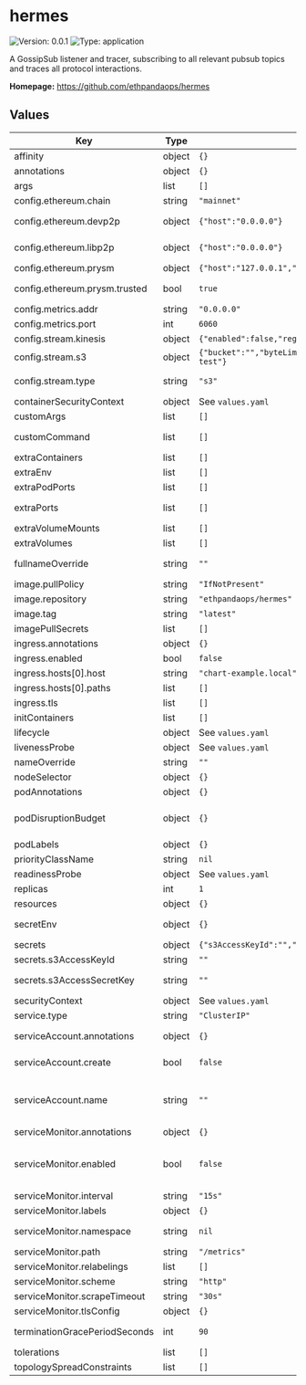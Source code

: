 
# hermes

![Version: 0.0.1](https://img.shields.io/badge/Version-0.0.1-informational?style=flat-square) ![Type: application](https://img.shields.io/badge/Type-application-informational?style=flat-square)

A GossipSub listener and tracer, subscribing to all relevant pubsub topics and traces all protocol interactions.

**Homepage:** <https://github.com/ethpandaops/hermes>

## Values

| Key | Type | Default | Description |
|-----|------|---------|-------------|
| affinity | object | `{}` | Affinity configuration for pods |
| annotations | object | `{}` | Annotations for the Deployment |
| args | list | `[]` | Command arguments |
| config.ethereum.chain | string | `"mainnet"` | Ethereum chain (mainnet, holesky, etc.) |
| config.ethereum.devp2p | object | `{"host":"0.0.0.0"}` | Which address devp2p (discv5) should bind to. |
| config.ethereum.libp2p | object | `{"host":"0.0.0.0"}` | Which address libp2p (discv5) should bind to. |
| config.ethereum.prysm | object | `{"host":"127.0.0.1","ports":{"grpc":4000,"http":5052},"trusted":true}` | Prysm host |
| config.ethereum.prysm.trusted | bool | `true` | If Prysm node is running on the same machine (localhost). |
| config.metrics.addr | string | `"0.0.0.0"` | Metrics host |
| config.metrics.port | int | `6060` | Metrics port |
| config.stream.kinesis | object | `{"enabled":false,"region":"","stream":""}` | Kinesis configuration |
| config.stream.s3 | object | `{"bucket":"","byteLimit":"1269760","enabled":true,"endpoint":"","flushInterval":"2s","flushers":2,"region":"","tag":"traces-test"}` | S3 configuration |
| config.stream.type | string | `"s3"` | Stream type (kinesis, s3, callback, logger) |
| containerSecurityContext | object | See `values.yaml` | The security context for containers |
| customArgs | list | `[]` | Custom args for the hermes container |
| customCommand | list | `[]` | Command replacement for the hermes container |
| extraContainers | list | `[]` | Additional containers |
| extraEnv | list | `[]` | Additional env variables |
| extraPodPorts | list | `[]` | Extra Pod ports |
| extraPorts | list | `[]` | Additional ports. Useful when using extraContainers |
| extraVolumeMounts | list | `[]` | Additional volume mounts |
| extraVolumes | list | `[]` | Additional volumes |
| fullnameOverride | string | `""` | Overrides the chart's computed fullname |
| image.pullPolicy | string | `"IfNotPresent"` | hermes container pull policy |
| image.repository | string | `"ethpandaops/hermes"` | hermes container image repository |
| image.tag | string | `"latest"` | hermes container image tag |
| imagePullSecrets | list | `[]` | Image pull secrets for Docker images |
| ingress.annotations | object | `{}` | Annotations for Ingress |
| ingress.enabled | bool | `false` | Ingress resource for the HTTP API |
| ingress.hosts[0].host | string | `"chart-example.local"` |  |
| ingress.hosts[0].paths | list | `[]` |  |
| ingress.tls | list | `[]` | Ingress TLS |
| initContainers | list | `[]` | Additional init containers |
| lifecycle | object | See `values.yaml` | Lifecycle hooks |
| livenessProbe | object | See `values.yaml` | Liveness probe |
| nameOverride | string | `""` | Overrides the chart's name |
| nodeSelector | object | `{}` | Node selector for pods |
| podAnnotations | object | `{}` | Pod annotations |
| podDisruptionBudget | object | `{}` | Define the PodDisruptionBudget spec If not set then a PodDisruptionBudget will not be created |
| podLabels | object | `{}` | Pod labels |
| priorityClassName | string | `nil` | Pod priority class |
| readinessProbe | object | See `values.yaml` | Readiness probe |
| replicas | int | `1` | Number of replicas |
| resources | object | `{}` | Resource requests and limits |
| secretEnv | object | `{}` | Secret env variables injected via a created secret |
| secrets | object | `{"s3AccessKeyId":"","s3AccessSecretKey":""}` | Secrets configuration |
| secrets.s3AccessKeyId | string | `""` | S3 access key ID (required if using S3) |
| secrets.s3AccessSecretKey | string | `""` | S3 secret access key (required if using S3) |
| securityContext | object | See `values.yaml` | The security context for pods |
| service.type | string | `"ClusterIP"` | Service type |
| serviceAccount.annotations | object | `{}` | Annotations to add to the service account |
| serviceAccount.create | bool | `false` | Specifies whether a service account should be created |
| serviceAccount.name | string | `""` | The name of the service account to use. If not set and create is true, a name is generated using the fullname template |
| serviceMonitor.annotations | object | `{}` | Additional ServiceMonitor annotations |
| serviceMonitor.enabled | bool | `false` | If true, a ServiceMonitor CRD is created for a prometheus operator https://github.com/coreos/prometheus-operator |
| serviceMonitor.interval | string | `"15s"` | ServiceMonitor scrape interval |
| serviceMonitor.labels | object | `{}` | Additional ServiceMonitor labels |
| serviceMonitor.namespace | string | `nil` | Alternative namespace for ServiceMonitor |
| serviceMonitor.path | string | `"/metrics"` | Path to scrape |
| serviceMonitor.relabelings | list | `[]` | ServiceMonitor relabelings |
| serviceMonitor.scheme | string | `"http"` | ServiceMonitor scheme |
| serviceMonitor.scrapeTimeout | string | `"30s"` | ServiceMonitor scrape timeout |
| serviceMonitor.tlsConfig | object | `{}` | ServiceMonitor TLS configuration |
| terminationGracePeriodSeconds | int | `90` | How long to wait until the pod is forcefully terminated |
| tolerations | list | `[]` | Tolerations for pods |
| topologySpreadConstraints | list | `[]` | Topology Spread Constraints for pods |
